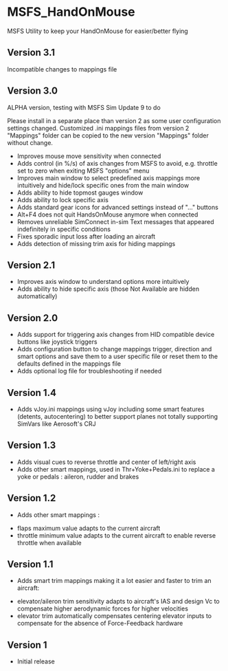 # MSFS_HandOnMouse
MSFS Utility to keep your HandOnMouse for easier/better flying

## Version 3.1

Incompatible changes to mappings file

## Version 3.0

ALPHA version, testing with MSFS Sim Update 9 to do

Please install in a separate place than version 2 as some user configuration settings changed. 
Customized .ini mappings files from version 2 "Mappings" folder can be copied to the new version "Mappings" folder without change.
* Improves mouse move sensitivity when connected
* Adds control (in %/s) of axis changes from MSFS to avoid, e.g. throttle set to zero when exiting MSFS "options" menu
* Improves main window to select predefined axis mappings more intuitively and hide/lock specific ones from the main window
* Adds ability to hide topmost gauges window
* Adds ability to lock specific axis
* Adds standard gear icons for advanced settings instead of "..." buttons
* Alt+F4 does not quit HandsOnMouse anymore when connected
* Removes unreliable SimConnect in-sim Text messages that appeared indefinitely in specific conditions
* Fixes sporadic input loss after loading an aircraft
* Adds detection of missing trim axis for hiding mappings

## Version 2.1

* Improves axis window to understand options more intuitively
* Adds ability to hide specific axis (those Not Available are hidden automatically)

## Version 2.0

* Adds support for triggering axis changes from HID compatible device buttons like joystick triggers
* Adds configuration button to change mappings trigger, direction and smart options and save them to a user specific file or reset them to the defaults defined in the mappings file
* Adds optional log file for troubleshooting if needed

## Version 1.4

* Adds vJoy.ini mappings using vJoy including some smart features (detents, autocentering) to better support planes not totally supporting SimVars like Aerosoft's CRJ

## Version 1.3

* Adds visual cues to reverse throttle and center of left/right axis
* Adds other smart mappings, used in Thr+Yoke+Pedals.ini to replace a yoke or pedals : aileron, rudder and brakes

## Version 1.2

* Adds other smart mappings :
- flaps maximum value adapts to the current aircraft
- throttle minimum value adapts to the current aircraft to enable reverse throttle when available

## Version 1.1

* Adds smart trim mappings making it a lot easier and faster to trim an aircraft:
- elevator/aileron trim sensitivity adapts to aircraft's IAS and design Vc to compensate higher aerodynamic forces for higher velocities 
- elevator trim automatically compensates centering elevator inputs to compensate for the absence of Force-Feedback hardware

## Version 1

* Initial release
